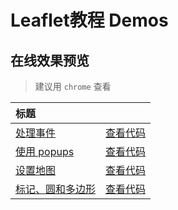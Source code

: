 # Leaflet教程 Demos

## 在线效果预览

> 建议用 `chrome` 查看

[placeholder]: p

| 标题 |  |
|:-------- |:--------:|
| [处理事件](http://coalyer.github.io/starter-kit/src/Leaflet教程/Leaflet快速入门指南/example-events.html) | [查看代码](https://github.com/coalyer/starter-kit/tree/master/src/Leaflet教程/Leaflet快速入门指南/example-events.html) || [使用 popups](http://coalyer.github.io/starter-kit/src/Leaflet教程/Leaflet快速入门指南/example-popups.html) | [查看代码](https://github.com/coalyer/starter-kit/tree/master/src/Leaflet教程/Leaflet快速入门指南/example-popups.html) || [设置地图](http://coalyer.github.io/starter-kit/src/Leaflet教程/Leaflet快速入门指南/example-basic.html) | [查看代码](https://github.com/coalyer/starter-kit/tree/master/src/Leaflet教程/Leaflet快速入门指南/example-basic.html) || [标记、圆和多边形](http://coalyer.github.io/starter-kit/src/Leaflet教程/Leaflet快速入门指南/example-overlays.html) | [查看代码](https://github.com/coalyer/starter-kit/tree/master/src/Leaflet教程/Leaflet快速入门指南/example-overlays.html) |

[/placeholder]: p